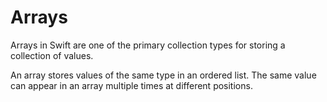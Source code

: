 # Arrays

Arrays in Swift are one of the primary collection types for storing a collection of values. 

An array stores values of the same type in an ordered list. The same value can appear in an array multiple times at different positions.
